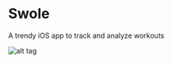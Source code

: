 # Swole
A trendy iOS app to track and analyze workouts

![alt tag](https://github.com/v-y-l/Swole/blob/revamp/preview.png)
